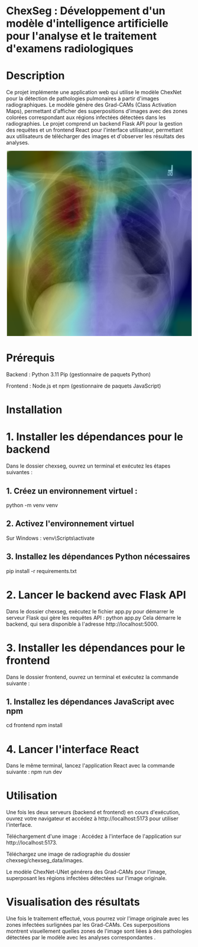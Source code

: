# ChexSeg : Développement d'un modèle d'intelligence artificielle pour l'analyse et le traitement d'examens radiologiques
# Description
Ce projet implémente une application web qui utilise le modèle ChexNet  pour la détection de pathologies pulmonaires à partir d'images radiographiques. Le modèle génère des Grad-CAMs (Class Activation Maps), permettant d'afficher des superpositions d'images avec des zones colorées correspondant aux régions infectées détectées dans les radiographies. Le projet comprend un backend Flask API pour la gestion des requêtes et un frontend React pour l'interface utilisateur, permettant aux utilisateurs de télécharger des images et d'observer les résultats des analyses.

<div align=center><img width="500" height="500" src="./localization/00008473_011-3.png"/></div>

# Prérequis

Backend :
Python 3.11
Pip (gestionnaire de paquets Python)

Frontend :
Node.js et npm (gestionnaire de paquets JavaScript)

# Installation
# 1. Installer les dépendances pour le backend
Dans le dossier chexseg, ouvrez un terminal et exécutez les étapes suivantes :
## 1. Créez un environnement virtuel :
python -m venv venv

## 2. Activez l'environnement virtuel
Sur Windows :
venv\Scripts\activate

## 3. Installez les dépendances Python nécessaires
pip install -r requirements.txt

# 2. Lancer le backend avec Flask API
Dans le dossier chexseg, exécutez le fichier app.py pour démarrer le serveur Flask qui gère les requêtes API :
python app.py
Cela démarre le backend, qui sera disponible à l'adresse http://localhost:5000.

# 3. Installer les dépendances pour le frontend
Dans le dossier frontend, ouvrez un terminal et exécutez la commande suivante :
## 1. Installez les dépendances JavaScript avec npm
cd frontend
npm install

# 4. Lancer l'interface React
Dans le même terminal, lancez l'application React avec la commande suivante :
npm run dev

# Utilisation

Une fois les deux serveurs (backend et frontend) en cours d'exécution, ouvrez votre navigateur et accédez à http://localhost:5173 pour utiliser l'interface.

Téléchargement d'une image :
Accédez à l'interface de l'application sur http://localhost:5173.

Téléchargez une image de radiographie du dossier chexseg/chexseg_data/images.

Le modèle ChexNet-UNet générera des Grad-CAMs pour l'image, superposant les régions infectées détectées sur l'image originale.

# Visualisation des résultats

Une fois le traitement effectué, vous pourrez voir l'image originale avec les zones infectées surlignées par les Grad-CAMs. Ces superpositions montrent visuellement quelles zones de l'image sont liées à des pathologies détectées par le modèle avec les analyses correspondantes .


